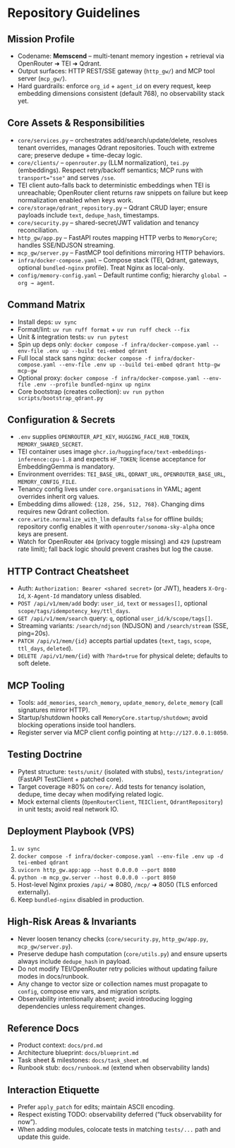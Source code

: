 # Repository Guidelines

## Mission Profile
- Codename: **Memscend** – multi-tenant memory ingestion + retrieval via OpenRouter ➜ TEI ➜ Qdrant.
- Output surfaces: HTTP REST/SSE gateway (`http_gw/`) and MCP tool server (`mcp_gw/`).
- Hard guardrails: enforce `org_id` + `agent_id` on every request, keep embedding dimensions consistent (default 768), no observability stack yet.

## Core Assets & Responsibilities
- `core/services.py` – orchestrates add/search/update/delete, resolves tenant overrides, manages Qdrant repositories. Touch with extreme care; preserve dedupe + time-decay logic.
- `core/clients/` – `openrouter.py` (LLM normalization), `tei.py` (embeddings). Respect retry/backoff semantics; MCP runs with `transport="sse"` and serves `/sse`.
- TEI client auto-falls back to deterministic embeddings when TEI is unreachable; OpenRouter client returns raw snippets on failure but keep normalization enabled when keys work.
- `core/storage/qdrant_repository.py` – Qdrant CRUD layer; ensure payloads include `text`, `dedupe_hash`, timestamps.
- `core/security.py` – shared-secret/JWT validation and tenancy reconciliation.
- `http_gw/app.py` – FastAPI routes mapping HTTP verbs to `MemoryCore`; handles SSE/NDJSON streaming.
- `mcp_gw/server.py` – FastMCP tool definitions mirroring HTTP behaviors.
- `infra/docker-compose.yaml` – Compose stack (TEI, Qdrant, gateways, optional `bundled-nginx` profile). Treat Nginx as local-only.
- `config/memory-config.yaml` – Default runtime config; hierarchy `global → org → agent`.

## Command Matrix
- Install deps: `uv sync`
- Format/lint: `uv run ruff format` + `uv run ruff check --fix`
- Unit & integration tests: `uv run pytest`
- Spin up deps only: `docker compose -f infra/docker-compose.yaml --env-file .env up --build tei-embed qdrant`
- Full local stack sans nginx: `docker compose -f infra/docker-compose.yaml --env-file .env up --build tei-embed qdrant http-gw mcp-gw`
- Optional proxy: `docker compose -f infra/docker-compose.yaml --env-file .env --profile bundled-nginx up nginx`
- Core bootstrap (creates collection): `uv run python scripts/bootstrap_qdrant.py`

## Configuration & Secrets
- `.env` supplies `OPENROUTER_API_KEY`, `HUGGING_FACE_HUB_TOKEN`, `MEMORY_SHARED_SECRET`.
- TEI container uses image `ghcr.io/huggingface/text-embeddings-inference:cpu-1.8` and expects `HF_TOKEN`; license acceptance for EmbeddingGemma is mandatory.
- Environment overrides: `TEI_BASE_URL`, `QDRANT_URL`, `OPENROUTER_BASE_URL`, `MEMORY_CONFIG_FILE`.
- Tenancy config lives under `core.organisations` in YAML; agent overrides inherit org values.
- Embedding dims allowed: `{128, 256, 512, 768}`. Changing dims requires new Qdrant collection.
- `core.write.normalize_with_llm` defaults `false` for offline builds; repository config enables it with `openrouter/sonoma-sky-alpha` once keys are present.
- Watch for OpenRouter `404` (privacy toggle missing) and `429` (upstream rate limit); fall back logic should prevent crashes but log the cause.

## HTTP Contract Cheatsheet
- Auth: `Authorization: Bearer <shared secret>` (or JWT), headers `X-Org-Id`, `X-Agent-Id` mandatory unless disabled.
- `POST /api/v1/mem/add` body: `user_id`, `text` or `messages[]`, optional `scope/tags/idempotency_key/ttl_days`.
- `GET /api/v1/mem/search` query: `q`, optional `user_id/k/scope/tags[]`.
- Streaming variants: `/search/ndjson` (NDJSON) and `/search/stream` (SSE, ping=20s).
- `PATCH /api/v1/mem/{id}` accepts partial updates (`text`, `tags`, `scope`, `ttl_days`, `deleted`).
- `DELETE /api/v1/mem/{id}` with `?hard=true` for physical delete; defaults to soft delete.

## MCP Tooling
- Tools: `add_memories`, `search_memory`, `update_memory`, `delete_memory` (call signatures mirror HTTP).
- Startup/shutdown hooks call `MemoryCore.startup/shutdown`; avoid blocking operations inside tool handlers.
- Register server via MCP client config pointing at `http://127.0.0.1:8050`.

## Testing Doctrine
- Pytest structure: `tests/unit/` (isolated with stubs), `tests/integration/` (FastAPI TestClient + patched core).
- Target coverage ≥80% on `core/`. Add tests for tenancy isolation, dedupe, time decay when modifying related logic.
- Mock external clients (`OpenRouterClient`, `TEIClient`, `QdrantRepository`) in unit tests; avoid real network IO.

## Deployment Playbook (VPS)
1. `uv sync`
2. `docker compose -f infra/docker-compose.yaml --env-file .env up -d tei-embed qdrant`
3. `uvicorn http_gw.app:app --host 0.0.0.0 --port 8080`
4. `python -m mcp_gw.server --host 0.0.0.0 --port 8050`
5. Host-level Nginx proxies `/api/` ➜ 8080, `/mcp/` ➜ 8050 (TLS enforced externally).
6. Keep `bundled-nginx` disabled in production.

## High-Risk Areas & Invariants
- Never loosen tenancy checks (`core/security.py`, `http_gw/app.py`, `mcp_gw/server.py`).
- Preserve dedupe hash computation (`core/utils.py`) and ensure upserts always include `dedupe_hash` in payload.
- Do not modify TEI/OpenRouter retry policies without updating failure modes in docs/runbook.
- Any change to vector size or collection names must propagate to `config`, compose env vars, and migration scripts.
- Observability intentionally absent; avoid introducing logging dependencies unless requirement changes.

## Reference Docs
- Product context: `docs/prd.md`
- Architecture blueprint: `docs/blueprint.md`
- Task sheet & milestones: `docs/task_sheet.md`
- Runbook stub: `docs/runbook.md` (extend when observability lands)

## Interaction Etiquette
- Prefer `apply_patch` for edits; maintain ASCII encoding.
- Respect existing TODO: observability deferred (“fuck observability for now”).
- When adding modules, colocate tests in matching `tests/...` path and update this guide.
